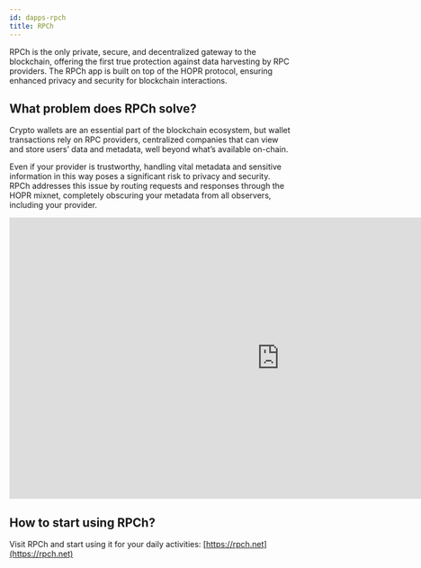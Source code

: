 ```yaml
---
id: dapps-rpch
title: RPCh
---
```


RPCh is the only private, secure, and decentralized gateway to the blockchain, offering the first true protection against data harvesting by RPC providers. The RPCh app is built on top of the HOPR protocol, ensuring enhanced privacy and security for blockchain interactions.

## What problem does RPCh solve?

Crypto wallets are an essential part of the blockchain ecosystem, but wallet transactions rely on RPC providers, centralized companies that can view and store users’ data and metadata, well beyond what’s available on-chain.

Even if your provider is trustworthy, handling vital metadata and sensitive information in this way poses a significant risk to privacy and security. RPCh addresses this issue by routing requests and responses through the HOPR mixnet, completely obscuring your metadata from all observers, including your provider.

<iframe class="youtube-video" width="960" height="500" src="https://www.youtube.com/embed/UmyNzJCk-Os" frameborder="0" allow="accelerometer; autoplay; encrypted-media; gyroscope; picture-in-picture; modestbranding; showinfo=0; fullscreen"></iframe>

## How to start using RPCh?

Visit RPCh and start using it for your daily activities: [https://rpch.net](https://rpch.net)

